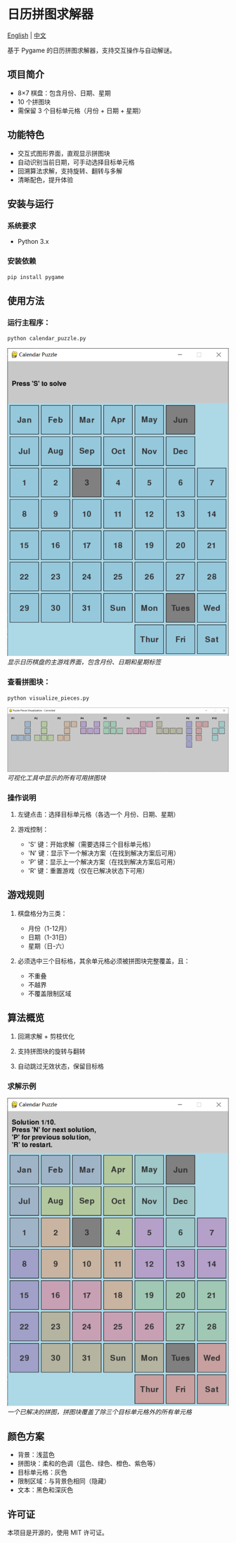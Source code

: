 # 日历拼图求解器

[English](README.md) | [中文](README_CN.md)

基于 Pygame 的日历拼图求解器，支持交互操作与自动解谜。

## 项目简介

- 8×7 棋盘：包含月份、日期、星期
- 10 个拼图块
- 需保留 3 个目标单元格（月份 + 日期 + 星期）

## 功能特色

- 交互式图形界面，直观显示拼图块
- 自动识别当前日期，可手动选择目标单元格
- 回溯算法求解，支持旋转、翻转与多解
- 清晰配色，提升体验

## 安装与运行

### 系统要求

- Python 3.x

### 安装依赖

  ```bash
  pip install pygame
  ```

## 使用方法

### 运行主程序：
```bash
python calendar_puzzle.py
```

![游戏界面](./assets/Puzzle_Offset.PNG)
*显示日历棋盘的主游戏界面，包含月份、日期和星期标签*


### 查看拼图块：
```bash
python visualize_pieces.py
```

![拼图块](./assets/Puzzle_Pieces.PNG)
*可视化工具中显示的所有可用拼图块*


### 操作说明

1. 左键点击：选择目标单元格（各选一个 月份、日期、星期）

2. 游戏控制：
   - 'S' 键：开始求解（需要选择三个目标单元格）
   - 'N' 键：显示下一个解决方案（在找到解决方案后可用）
   - 'P' 键：显示上一个解决方案（在找到解决方案后可用）
   - 'R' 键：重置游戏（仅在已解决状态下可用）


## 游戏规则

1. 棋盘格分为三类：
   - 月份（1-12月）
   - 日期（1-31日）
   - 星期（日-六）


2. 必须选中三个目标格，其余单元格必须被拼图块完整覆盖，且：
   - 不重叠
   - 不越界
   - 不覆盖限制区域


## 算法概览

1. 回溯求解 + 剪枝优化

2. 支持拼图块的旋转与翻转

3. 自动跳过无效状态，保留目标格


### 求解示例
![解决方案示例](./assets/Puzzle_Solved.PNG)
*一个已解决的拼图，拼图块覆盖了除三个目标单元格外的所有单元格*

## 颜色方案

- 背景：浅蓝色
- 拼图块：柔和的色调（蓝色、绿色、橙色、紫色等）
- 目标单元格：灰色
- 限制区域：与背景色相同（隐藏）
- 文本：黑色和深灰色

## 许可证

本项目是开源的，使用 MIT 许可证。 